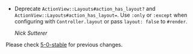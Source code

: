 *   Deprecate `ActionView::Layouts#action_has_layout?` and `ActionView::Layouts#action_has_layout=`.
    Use `:only` or `:except` when configuring with `Controller.layout` or pass `layout: false` to `#render`.

    *Nick Sutterer*

Please check [5-0-stable](https://github.com/rails/rails/blob/5-0-stable/actionview/CHANGELOG.md) for previous changes.

